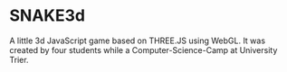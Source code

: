 # SNAKE3d
A little 3d JavaScript game based on THREE.JS using WebGL.
It was created by four students while a Computer-Science-Camp at University Trier.
